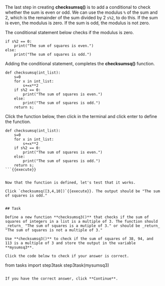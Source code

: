 The last step in creating **checksumsq()** is to add a conditional to check whether the sum is even or odd. We can use the modulus `%` of the sum and 2, which is the remainder of the sum divided by 2 `s%2`, to do this. If the sum is even, the modulus is zero. If the sum is odd, the modulus is not zero.

The conditional statement below checks if the modulus is zero.


```
if s%2 == 0:
    print("The sum of squares is even.")
else:
    print("The sum of squares is odd.")
```


Adding the conditional statement, completes the **checksumsq()** function.


```
def checksumsq(int_list):
    s=0
    for x in int_list:
        s+=x**2
    if s%2 == 0:
        print("The sum of squares is even.")
    else:
        print("The sum of squares is odd.")
    return s;
```

Click the function below, then click in the terminal and click enter to define the function.

```
def checksumsq(int_list):
    s=0
    for x in int_list:
        s+=x**2
    if s%2 == 0:
        print("The sum of squares is even.")
    else:
        print("The sum of squares is odd.")
    return s;
```{{execute}}


Now that the function is defined, let's test that it works.

Click `checksumsq([3,4,10])`{{execute}}. The output should be "The sum of squares is odd."


## Task

Define a new function **checksumsq3()** that checks if the sum of squares of integers in a list is a multiple of 3. The function should _return_ "The sum of squares is a mutiple of 3." or should be _return_ "The sum of squares is not a multiple of 3." 

Use **checksumsq3()** to check if the sum of squares of 38, 94, and 113 is a multiple of 3 and store the output in the variable **mysumsq3**.

Click the code below to check if your answer is correct.

```
from tasks import step3task
step3task(mysumsq3)
```{{execute}}

If you have the correct answer, click **Continue**.
